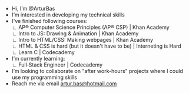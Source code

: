 - Hi, I’m @ArturBas
- I’m interested in developing my technical skills
- I've finished following courses:
  <br>∟ AP® Computer Science Principles (AP® CSP) | Khan Academy
  <br>∟ Intro to JS: Drawing & Animation | Khan Academy
  <br>∟ Intro to HTML/CSS: Making webpages | Khan Academy
  <br>∟ HTML & CSS is hard (but it doesn't have to be) | Interneting is Hard
  <br>∟ Learn C | Codecademy
- I’m currently learning:
  <br>∟ Full‐Stack Engineer | Codecademy
- I’m looking to collaborate on "after work-hours" projects where I could use my programming skills
- Reach me via email artur.bas@hotmail.com
	
<!---
ArturBas/ArturBas is a ✨ special ✨ repository because its `README.md` (this file) appears on your GitHub profile.
You can click the Preview link to take a look at your changes.
--->
